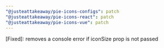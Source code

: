```yaml
---
"@justeattakeaway/pie-icons-configs": patch
"@justeattakeaway/pie-icons-react": patch
"@justeattakeaway/pie-icons-vue": patch
---
```


[Fixed]: removes a console error if iconSize prop is not passed
